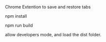 Chrome Extention to save and restore tabs

npm install

npm run build

allow developers mode, and load the dist folder. 